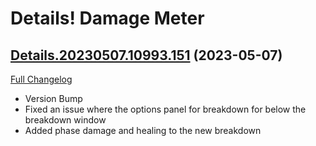 # Details! Damage Meter

## [Details.20230507.10993.151](https://github.com/Tercioo/Details-Damage-Meter/tree/Details.20230507.10993.151) (2023-05-07)
[Full Changelog](https://github.com/Tercioo/Details-Damage-Meter/compare/Details.20230507.10990.151...Details.20230507.10993.151) 

- Version Bump  
- Fixed an issue where the options panel for breakdown for below the breakdown window  
- Added phase damage and healing to the new breakdown  
